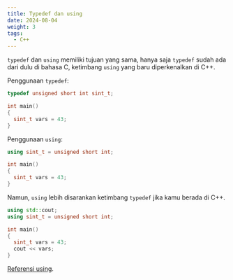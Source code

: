 ```yaml
---
title: Typedef dan using
date: 2024-08-04
weight: 3
tags:
  - C++
---
```


`typedef` dan `using` memiliki tujuan yang sama, hanya saja `typedef` sudah ada dari dulu di bahasa C, ketimbang `using` yang baru diperkenalkan di C++.

Penggunaan `typedef`:

```cpp
typedef unsigned short int sint_t;

int main()
{
  sint_t vars = 43;
}
```

Penggunaan `using`:

```cpp
using sint_t = unsigned short int;

int main()
{
  sint_t vars = 43;
}
```

Namun, `using` lebih disarankan ketimbang `typedef` jika kamu berada di C++.

```cpp
using std::cout;
using sint_t = unsigned short int;

int main()
{
  sint_t vars = 43;
  cout << vars;
}
```

[Referensi using](https://en.cppreference.com/w/cpp/keyword/using).